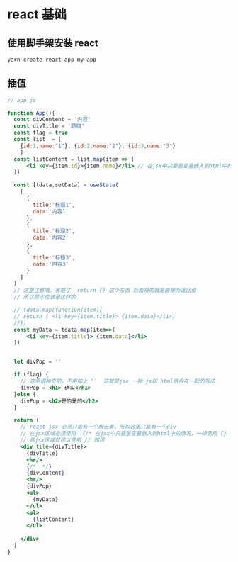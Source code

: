 <!--
 * @Author: shgopher shgopher@gmail.com
 * @Date: 2024-03-12 21:59:48
 * @LastEditors: shgopher shgopher@gmail.com
 * @LastEditTime: 2024-03-16 00:26:44
 * @FilePath: /TSFamily/react/basic/README.md
 * @Description: 
 * 
 * Copyright (c) 2024 by shgopher, All Rights Reserved. 
-->
# react 基础
## 使用脚手架安装 react

```bash
yarn create react-app my-app
```
## 插值
```jsx
// app.js

function App(){
  const divContent = '内容'
  const divTitle = '题目'
  const flag = true
  const list  = [
    {id:1,name:"1"}, {id:2,name:"2"}, {id:3,name:"3"}
    ]
  const listContent = list.map(item => (
      <li key={item.id}>{item.name}</li> // 在jsx中只要是变量嵌入到html中的情况，一律使用 {} 插值操作
  ))

  const [tdata,setData] = useState(
    [
      {
        title:'标题1',
        data:'内容1'
      },
      {
        title:'标题2',
        data:'内容2'
      },
      {
        title:'标题3',
        data:'内容3'
      }
    ]
  )
  // 这里注意哦，省略了  return {} 这个东西 后面接的就是直接为返回值
  // 所以原本应该是这样的

  // tdata.map(function(item){
  // return ( <li key={item.title}> {item.data}</li>)
  //})
  const myData = tdata.map(item=>(
      <li key={item.title}> {item.data}</li>
  ))


  let divPop = ''

  if (flag) {
    // 这里很神奇吧，不用加上 ''  这就是jsx 一种 js和 html结合在一起的写法
    divPop = <h1> 确实</h1>
  }else {
    divPop = <h2>是的是的</h2>
  }

  return (
    // react jsx 必须只能有一个根元素，所以这里只能有一个div
    // 在jsx区域必须使用  {/* 在jsx中只要是变量嵌入到html中的情况，一律使用 {} 插值操作 */} 这种方法注释
    // 非jsx区域就可以使用 // 即可
    <div tile={divTitle}>
      {divTitle}
      <hr/>
      {/*  */}
      {divContent}
      <hr/>
      {divPop}
      <ul>
        {myData}
      </ul>
      <ul>
        {listContent}
      </ul>
    
    </div>
  )
}
```